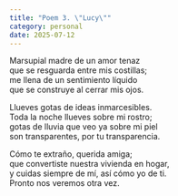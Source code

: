 ```yaml
---
title: "Poem 3. \"Lucy\""
category: personal 
date: 2025-07-12
---
```


Marsupial madre de un amor tenaz\
que se resguarda entre mis costillas;\
me llena de un sentimiento líquido\
que se construye al cerrar mis ojos.

Llueves gotas de ideas inmarcesibles.\
Toda la noche llueves sobre mi rostro;\
gotas de lluvia que veo ya sobre mi piel\
son transparentes, por tu transparencia.

Cómo te extraño, querida amiga;\
que convertiste nuestra vivienda en hogar,\
y cuidas siempre de mí, así cómo yo de ti.\
Pronto nos veremos otra vez.


